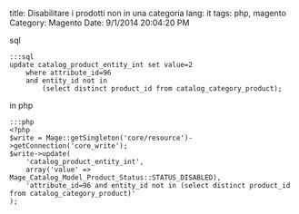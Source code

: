 title: Disabilitare i prodotti non in una categoria
lang: it
tags: php, magento
Category: Magento
Date: 9/1/2014 20:04:20 PM 


sql

	:::sql
	update catalog_product_entity_int set value=2 
		where attribute_id=96 
		and entity_id not in 
			(select distinct product_id from catalog_category_product);

in php

	:::php
	<?php	
	$write = Mage::getSingleton('core/resource')->getConnection('core_write'); 
	$write->update( 
	    'catalog_product_entity_int', 
	    array('value' => Mage_Catalog_Model_Product_Status::STATUS_DISABLED), 
	    'attribute_id=96 and entity_id not in (select distinct product_id from catalog_category_product)' 
	);

